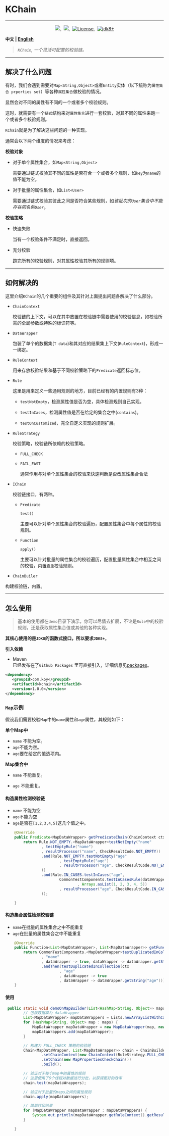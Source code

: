 
# KChain
---
<p align="center">
<a href="https://codecov.io/gh/Koooooo-7/KChain">
    <img src="https://codecov.io/gh/Koooooo-7/KChain/branch/main/graph/badge.svg?token=URSIFCIfsY"/>
</a>
&nbsp;
<a href="https://travis-ci.com/Koooooo-7/KChain.svg?branch=main">
    <img src="https://travis-ci.com/Koooooo-7/KChain.svg?branch=main"/>
</a>
&nbsp;
<a href="https://opensource.org/licenses/MIT" rel="nofollow">
<img src="https://img.shields.io/badge/License-MIT-brightgreen.svg" alt="License" style="max-width:100%;">
</a>
&nbsp;
<a href="https://opensource.org/licenses/MIT" rel="nofollow">
<img src="https://img.shields.io/badge/Java-JDK8%2B-orange" alt="jdk8+"> 
</a>
</p>

**中文 | [English](README.md)**

> *`KChain`, 一个灵活可配置的校验链。*	

---

## 解决了什么问题

有时，我们会遇到需要对`Map<String,Object>`或者`Entity`实体（以下统称为`属性集合 prperties set`）等各种`属性集合`做校验的情况。

显然会对不同的属性有不同的一个或者多个校验规则。

这时，就需要有一个`链式`结构来对`属性集合`进行一套校验，对其不同的属性来跑一个或者多个校验规则。

`KChain`就是为了解决这些问题的一种实现。



通常会以下两个维度的情况来考虑：

**校验对象**

- 对于单个属性集合，如`Map<String,Object>`

  需要通过链式校验其不同的属性是否符合一个或者多个规则，如`key`为`name`的值不能为空。

  

- 对于批量的属性集合，如`List<User>`

  需要通过链式校验其彼此之间是否符合某些规则，如*该批次的`User`集合中不能存在同名的`User`*。

  

**校验策略**

- 快速失败

  当有一个校验条件不满足时，直接返回。

- 充分校验

  跑完所有的校验规则，对其属性校验其所有的规则项。

---

## 如何解决的

这里介绍`KChain`的几个重要的组件及其针对上面提出问题各解决了什么部分。

- `ChainContext`

  校验链的上下文，可以在其中放置在校验链中需要使用的校验信息，如校验所需的全局参数或特殊的标识符等。

  

- `DataWrapper`

  包装了单个的数据集(`T data`)和其对应的结果集上下文(`RuleContext`)，形成一一绑定。

  

- `RuleContext`

  用来存放校验结果和基于不同校验策略下的`Predicate`返回标志位。

  

- `Rule`

  这里是用来定义一些通用规则的地方，目前已经有的内置规则有3种：

  - `testNotEmpty`，检测属性值是否为空，具体检测规则自己实现。

  - `testInCases`，检测属性值是否在给定的集合之中(`contains`)。

  - `testOnCustomized`，完全自定义实现的规则扩展。

    

- `RuleStrategy`

  校验策略，校验链所依赖的校验策略。

  - `FULL_CHECK`

    

  - `FAIL_FAST ` 

    通常作用与对单个属性集合的校验来快速判断是否改属性集合合法
    
    

- `IChain`

  校验链接口，有两种。

  - `Predicate`

    `test()`

    主要可以针对单个属性集合的校验遍历，配置属性集合中每个属性的校验规则。

  - `Function`
  
    `apply()`
    
    主要可以针对批量的属性集合的校验遍历，配置批量属性集合中相互之间的校验，内置`查重`校验规则。
    
    


- `ChainBuiler`
  

构建校验链，内置。

---

## 怎么使用

> 基本的使用都在`demo`目录下演示，你可以尽情去扩展，不论是`Rule`中的校验规则，还是获取属性集合值或其他的各种实现。



**其核心使用的是`JDK8`的函数式接口，所以要求`JDK8+`**。

**引入依赖**
- Maven  
  已经发布在了`Github Packages` 里可直接引入，详细信息见[packages](https://github.com/Koooooo-7?tab=packages&repo_name=KChain)。

```xml
<dependency>
   <groupId>com.koy</groupId>
   <artifactId>kchain</artifactId>
   <version>1.0.0</version>
</dependency>
```



### `Map`示例

假设我们需要校验`Map`中的`name`属性和`age`属性，其规则如下：

**单个Map中**

- `name` 不能为空。
- `age`不能为空。
- `age`要在给定的值选项内。

**Map集合中**

- `name` 不能重复。

- `age` 不能重复。



#### 构造属性检测校验链

- `name` 不能为空
- `age`不能为空
- `age`是否在`[1,2,3,4,5]`这几个值之中。

```java
    @Override
    public Predicate<MapDataWrapper> getPredicateChain(ChainContext ctx) {
        return Rule.NOT_EMPTY.<MapDataWrapper>testNotEmpty("name"
                , testEmptyRule("name")
                , resultProcessor("name", CheckResultCode.NOT_EMPTY))
                .and(Rule.NOT_EMPTY.testNotEmpty("age"
                        , testEmptyRule("age")
                        , resultProcessor("age", CheckResultCode.NOT_EMPTY)
                ))
                .and(Rule.IN_CASES.testInCases("age",
                        CommonTestComponents.testInCasesRule(dataWrapper -> Integer.valueOf(dataWrapper.getString("age"))
                                , Arrays.asList(1, 2, 3, 4, 5))
                        , resultProcessor("age", CheckResultCode.IN_CASES)
                ));

    }
```



#### 构造集合属性检测校验链

- `name`在批量的属性集合之中不能重复
- `age`在批量的属性集合之中不能重复

```java
    @Override
    public Function<List<MapDataWrapper>, List<MapDataWrapper>> getFunction(ChainContext ctx) {
        return CommonTestComponents.<MapDataWrapper>testDuplicatedInCollection(ctx
                , "name"
                , dataWrapper -> true, dataWrapper -> dataWrapper.getString("name"))
                .andThen(testDuplicatedInCollection(ctx
                        , "age"
                        , dataWrapper -> true
                        , dataWrapper -> dataWrapper.getString("age")));
    }
```



#### 使用

```java
 public static void demoOnMapBuilder(List<HashMap<String, Object>> maps) {
        // 包装数据成为 dataWrapper
        List<MapDataWrapper> mapDataWrappers = Lists.newArrayListWithCapacity(2);
        for (HashMap<String, Object> map : maps) {
            MapDataWrapper mapDataWrapper = new MapDataWrapper(map, new MapRuleContext(RuleStrategy.FULL_CHECK));
            mapDataWrappers.add(mapDataWrapper);
        }

        // 构建为 FULL_CHECK 策略的校验链
        Chain<MapDataWrapper, List<MapDataWrapper>> chain = ChainBuilder.newBuilder()
                .setChainContext(new ChainContext(RuleStrategy.FULL_CHECK))
                .setChain(new MapPropertiesCheckChain())
                .build();

        // 验证对于每个map中的属性的规则
        // 这里使用了6个线程对数据进行分批，以获得更好的效率
        chain.test(mapDataWrappers);

        // 验证对于批量的maps之间的属性规则
        chain.apply(mapDataWrappers);

        // 简单打印结果
        for (MapDataWrapper mapDataWrapper : mapDataWrappers) {
            System.out.println(mapDataWrapper.getRuleContext().getResult().toString());
        }

    }
```


